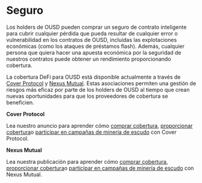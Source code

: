 # Seguro

Los holders de OUSD pueden comprar un seguro de contrato inteligente para cubrir cualquier pérdida que pueda resultar de cualquier error o vulnerabilidad en los contratos de OUSD, incluidas las explotaciones económicas \(como los ataques de préstamos flash\). Además, cualquier persona que quiera hacer una apuesta económica por la seguridad de nuestros contratos puede obtener un rendimiento proporcionando cobertura.

La cobertura DeFi para OUSD está disponible actualmente a través de [Cover Protocol](https://coverprotocol.com/) y [Nexus Mutual](https://nexusmutual.io/). Estas asociaciones permiten una gestión de riesgos más eficaz por parte de los holders de OUSD al tiempo que crean nuevas oportunidades para que los proveedores de cobertura se beneficien.

**Cover Protocol**

Lea nuestro anuncio [](https://medium.com/originprotocol/origin-dollar-ousd-insurance-now-available-from-cover-protocol-793440c5c8a) para aprender cómo [comprar cobertura](https://app.coverprotocol.com/app/marketplace/protocols/ORIGIN), [proporcionar cobertura](https://app.coverprotocol.com/app/mint?protocol=ORIGIN)o [participar en campañas de minería de escudo](https://app.coverprotocol.com/app/rewards) con Cover Protocol.

**Nexus Mutual**

Lea nuestra publicación</a> para aprender cómo [comprar cobertura](https://app.nexusmutual.io/cover/buy/get-quote?address=0xE75D77B1865Ae93c7eaa3040B038D7aA7BC02F70), [proporcionar cobertura](https://app.nexusmutual.io/staking)o [participar en campañas de minería de escudo](https://app.nexusmutual.io/rewards) con Nexus Mutual.</p>

